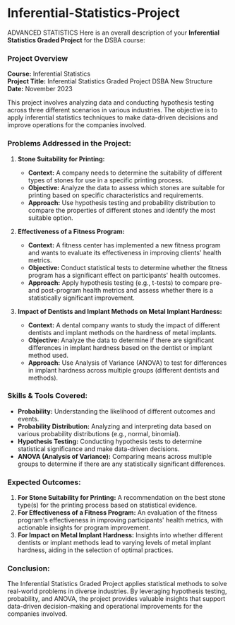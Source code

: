 # Inferential-Statistics-Project
 ADVANCED STATISTICS
Here is an overall description of your **Inferential Statistics Graded Project** for the DSBA course:

### **Project Overview**

**Course:** Inferential Statistics  
**Project Title:** Inferential Statistics Graded Project DSBA New Structure  
**Date:** November 2023  

This project involves analyzing data and conducting hypothesis testing across three different scenarios in various industries. The objective is to apply inferential statistics techniques to make data-driven decisions and improve operations for the companies involved.

### **Problems Addressed in the Project:**

1. **Stone Suitability for Printing:**
   - **Context:** A company needs to determine the suitability of different types of stones for use in a specific printing process.
   - **Objective:** Analyze the data to assess which stones are suitable for printing based on specific characteristics and requirements.
   - **Approach:** Use hypothesis testing and probability distribution to compare the properties of different stones and identify the most suitable option.

2. **Effectiveness of a Fitness Program:**
   - **Context:** A fitness center has implemented a new fitness program and wants to evaluate its effectiveness in improving clients' health metrics.
   - **Objective:** Conduct statistical tests to determine whether the fitness program has a significant effect on participants' health outcomes.
   - **Approach:** Apply hypothesis testing (e.g., t-tests) to compare pre- and post-program health metrics and assess whether there is a statistically significant improvement.

3. **Impact of Dentists and Implant Methods on Metal Implant Hardness:**
   - **Context:** A dental company wants to study the impact of different dentists and implant methods on the hardness of metal implants.
   - **Objective:** Analyze the data to determine if there are significant differences in implant hardness based on the dentist or implant method used.
   - **Approach:** Use Analysis of Variance (ANOVA) to test for differences in implant hardness across multiple groups (different dentists and methods).

### **Skills & Tools Covered:**
- **Probability:** Understanding the likelihood of different outcomes and events.
- **Probability Distribution:** Analyzing and interpreting data based on various probability distributions (e.g., normal, binomial).
- **Hypothesis Testing:** Conducting hypothesis tests to determine statistical significance and make data-driven decisions.
- **ANOVA (Analysis of Variance):** Comparing means across multiple groups to determine if there are any statistically significant differences.

### **Expected Outcomes:**
1. **For Stone Suitability for Printing:** A recommendation on the best stone type(s) for the printing process based on statistical evidence.
2. **For Effectiveness of a Fitness Program:** An evaluation of the fitness program's effectiveness in improving participants' health metrics, with actionable insights for program improvement.
3. **For Impact on Metal Implant Hardness:** Insights into whether different dentists or implant methods lead to varying levels of metal implant hardness, aiding in the selection of optimal practices.

### **Conclusion:**
The Inferential Statistics Graded Project applies statistical methods to solve real-world problems in diverse industries. By leveraging hypothesis testing, probability, and ANOVA, the project provides valuable insights that support data-driven decision-making and operational improvements for the companies involved.

